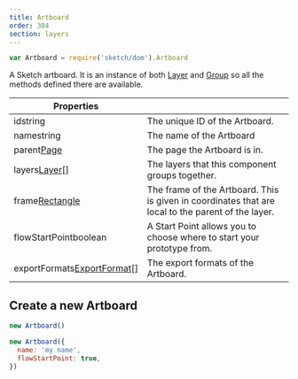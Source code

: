 ```yaml
---
title: Artboard
order: 304
section: layers
---
```


```javascript
var Artboard = require('sketch/dom').Artboard
```

A Sketch artboard. It is an instance of both [Layer](#layer) and [Group](#group) so all the methods defined there are available.

| Properties                                                                 |                                                                                                    |
| -------------------------------------------------------------------------- | -------------------------------------------------------------------------------------------------- |
| id<span class="arg-type">string</span>                                     | The unique ID of the Artboard.                                                                     |
| name<span class="arg-type">string</span>                                   | The name of the Artboard                                                                           |
| parent<span class="arg-type">[Page](#page)</span>                          | The page the Artboard is in.                                                                       |
| layers<span class="arg-type">[Layer](#layer)[]</span>                      | The layers that this component groups together.                                                    |
| frame<span class="arg-type">[Rectangle](#rectangle)</span>                 | The frame of the Artboard. This is given in coordinates that are local to the parent of the layer. |
| flowStartPoint<span class="arg-type">boolean</span>                        | A Start Point allows you to choose where to start your prototype from.                             |
| exportFormats<span class="arg-type">[ExportFormat](#exportformat)[]</span> | The export formats of the Artboard.                                                                |

## Create a new Artboard

```javascript
new Artboard()
```

```javascript
new Artboard({
  name: 'my name',
  flowStartPoint: true,
})
```
